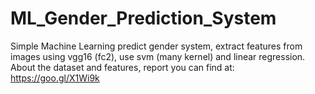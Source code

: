 # ML_Gender_Prediction_System
Simple Machine Learning predict gender system, extract features from images using vgg16 (fc2), use svm (many kernel) and linear regression.
About the dataset and features, report you can find at: https://goo.gl/X1Wi9k
